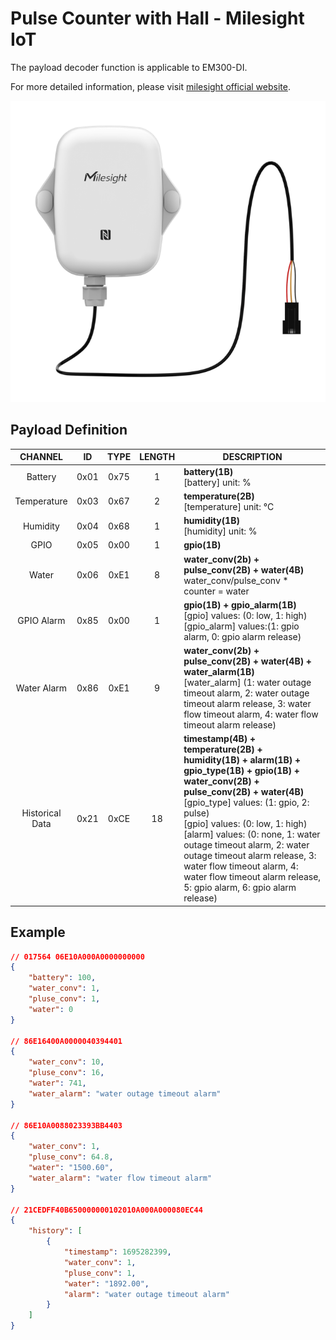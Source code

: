 # Pulse Counter with Hall - Milesight IoT

The payload decoder function is applicable to EM300-DI.

For more detailed information, please visit [milesight official website](https://www.milesight-iot.com).

![EM300-DI](EM300-DI.png)

## Payload Definition

|     CHANNEL     |  ID  | TYPE | LENGTH | DESCRIPTION                                                                                                                                                                                                                                                                                                                                                                                                                          |
| :-------------: | :--: | :--: | :----: | ------------------------------------------------------------------------------------------------------------------------------------------------------------------------------------------------------------------------------------------------------------------------------------------------------------------------------------------------------------------------------------------------------------------------------------ |
|     Battery     | 0x01 | 0x75 |   1    | **battery(1B)**<br/>[battery] unit: %                                                                                                                                                                                                                                                                                                                                                                                                |
|   Temperature   | 0x03 | 0x67 |   2    | **temperature(2B)**<br/>[temperature] unit: °C                                                                                                                                                                                                                                                                                                                                                                                       |
|    Humidity     | 0x04 | 0x68 |   1    | **humidity(1B)**<br/>[humidity] unit: %                                                                                                                                                                                                                                                                                                                                                                                              |
|      GPIO       | 0x05 | 0x00 |   1    | **gpio(1B)**                                                                                                                                                                                                                                                                                                                                                                                                                         |
|      Water      | 0x06 | 0xE1 |   8    | **water_conv(2b) + pulse_conv(2B) + water(4B)**<br/>water_conv/pulse_conv \* counter = water                                                                                                                                                                                                                                                                                                                                         |
|   GPIO Alarm    | 0x85 | 0x00 |   1    | **gpio(1B) + gpio_alarm(1B)**<br/>[gpio] values: (0: low, 1: high)<br/>[gpio_alarm] values:(1: gpio alarm, 0: gpio alarm release)                                                                                                                                                                                                                                                                                                    |
|   Water Alarm   | 0x86 | 0xE1 |   9    | **water_conv(2b) + pulse_conv(2B) + water(4B) + water_alarm(1B)**<br/>[water_alarm] (1: water outage timeout alarm, 2: water outage timeout alarm release, 3: water flow timeout alarm, 4: water flow timeout alarm release)                                                                                                                                                                                                         |
| Historical Data | 0x21 | 0xCE |   18   | **timestamp(4B) + temperature(2B) + humidity(1B) + alarm(1B) + gpio_type(1B) + gpio(1B) + water_conv(2B) + pulse_conv(2B) + water(4B)**<br/>[gpio_type] values: (1: gpio, 2: pulse)<br/>[gpio] values: (0: low, 1: high)<br/>[alarm] values: (0: none, 1: water outage timeout alarm, 2: water outage timeout alarm release, 3: water flow timeout alarm, 4: water flow timeout alarm release, 5: gpio alarm, 6: gpio alarm release) |

## Example

```json
// 017564 06E10A000A0000000000
{
    "battery": 100,
    "water_conv": 1,
    "pluse_conv": 1,
    "water": 0
}

// 86E16400A0000040394401
{
    "water_conv": 10,
    "pluse_conv": 16,
    "water": 741,
    "water_alarm": "water outage timeout alarm"
}

// 86E10A0088023393BB4403
{
    "water_conv": 1,
    "pluse_conv": 64.8,
    "water": "1500.60",
    "water_alarm": "water flow timeout alarm"
}

// 21CEDFF40B650000000102010A000A000080EC44
{
    "history": [
        {
            "timestamp": 1695282399,
            "water_conv": 1,
            "pluse_conv": 1,
            "water": "1892.00",
            "alarm": "water outage timeout alarm"
        }
    ]
}
```
